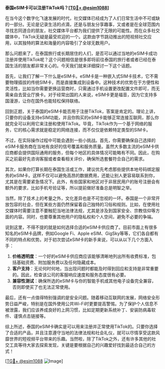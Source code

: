 **泰国eSIM卡可以注册TikTok吗？[[TG💪+ @esim1088](https://t.me/s/esim1088)]**

在当今这个数字化飞速发展的时代，社交媒体已经成为了人们日常生活中不可或缺的一部分。无论是记录生活的点滴，还是与朋友分享趣事，又或者是在全球范围内寻找志同道合的朋友，社交媒体平台都为我们提供了无限的可能性。而在众多社交媒体中，TikTok无疑是最受欢迎的一个。这款由字节跳动推出的短视频社交应用，以其独特的算法和海量的内容吸引了全球无数用户。

那么问题来了，在泰国旅行或长期居住的人们，是否可以通过当地的eSIM卡成功注册并使用TikTok呢？这个问题相信是很多即将前往泰国的旅行者或者已经在泰国生活的朋友都非常关心的。今天我们就来详细探讨一下这个话题。

首先，让我们了解一下什么是eSIM卡。eSIM卡是一种嵌入式SIM卡技术，它不需要物理插拔的传统SIM卡，而是直接集成到设备中。这种技术的优势在于方便性和灵活性，比如当你需要更换运营商时，只需通过手机设置更改配置文件即可，而无需亲自去营业厅换卡。对于经常出国的人来说，eSIM卡更是福音，因为它支持多国漫游，让你在国外也能轻松保持联络。

回到正题，关于泰国的eSIM卡能否用于注册TikTok，答案是肯定的。理论上讲，只要你的设备支持eSIM功能，并且你购买的eSIM卡能够正常连接互联网，那么你就完全可以利用它来注册和使用TikTok。毕竟，TikTok作为一个基于网络的服务，它的核心需求就是稳定的网络连接，而不仅仅是依赖特定类型的SIM卡。

不过，在实际操作过程中可能会遇到一些小挑战。首先，你需要确保自己选择的eSIM卡服务商在当地有良好的信号覆盖和服务质量。虽然大多数主流的eSIM卡供应商都会提供国际通用的服务，但每个地区的具体情况可能略有不同。因此，在购买之前最好先咨询客服或者查看相关评价，确保所选套餐符合自己的需求。

其次，如果你打算长期在泰国生活或工作，建议优先考虑那些提供本地号码绑定服务的eSIM卡。这样不仅可以避免高昂的数据费用，还能让别人更容易联系到你，尤其是在需要紧急情况下。此外，有些国家和地区对于非居民用户的账号注册会有额外的要求，比如手机号验证等，所以提前做好准备总是明智之举。

当然，除了技术上的考量之外，文化差异也是不可忽视的一环。泰国是一个非常开放包容的社会，但在某些方面仍然保留着自己独特的习俗和规则。比如，在使用社交媒体时需要注意不要触犯当地法律法规，尤其是涉及到国家安全、宗教信仰等方面的内容。同时，也要尊重其他用户的隐私权和个人空间，避免不必要的争端。

说到这里，不得不提的就是如何选择合适的eSIM卡供应商了。目前市面上有很多知名的eSIM卡品牌，例如Google Fi、Apple eSIM、GigSky等等，它们各自都有不同的特点和优势。对于初次尝试eSIM卡的新手来说，可以从以下几个方面入手：

1. **价格透明度**：一个好的eSIM卡供应商应该能够清晰地列出所有收费标准，包括基础资费、附加服务费以及任何隐藏成本。
2. **客户支持**：无论何时何地，当出现问题时都能及时得到回应和支持是非常重要的。因此，检查该公司的客服响应速度和服务态度很有必要。
3. **兼容性测试**：确保所选的eSIM卡与你的智能手机或其他电子设备完全兼容，否则即使买了也无法正常使用。

最后，还有一点值得特别强调的是安全问题。随着移动互联网的发展，网络安全形势日益严峻，特别是在国外使用公共Wi-Fi时更要提高警惕。为了保护个人信息不被泄露，我们应该养成良好的上网习惯，比如定期更新系统补丁、安装防病毒软件、谨慎点击链接等。

综上所述，泰国的eSIM卡确实是可以用来注册并正常使用TikTok的。只要你选择了合适的产品，并且注意遵守当地的法律法规和社会礼仪，就可以尽情享受这款风靡世界的短视频平台带来的乐趣。当然啦，除了TikTok之外，还有许多其他的社交工具等待大家去探索发现，关键是要根据自己的兴趣爱好找到最适合自己的方式！

[[TG💪+ @esim1088](https://t.me/s/esim1088) ![Image](https://i.postimg.cc/4NQfJmqS/Snipaste-2025-05-13-00-14-12.png)]